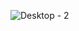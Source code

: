 ![Desktop - 2](https://user-images.githubusercontent.com/103138581/207022309-dda7707c-7269-4aaa-aaec-010c20cff823.png)





<!-- aller = new Wall("chelour-wall"){{
            requirements(Category.defense, with(Items.copper, 65));
            health = 80;
            size = 3;
            researchCostMultiplier = 0.1f;
            envDisabled |= Env.scorching;
        }};

        missile = new Wall("missile"){{
            requirements(Category.defense, with(XItems.iron, 100));
            health = 500;
            size = 4;
            inEditor = false;
            placeableOn = false;
            placeablePlayer = false;
            envDisabled |= Env.scorching;
        }};

        hugeMissile = new Wall("hugeMissile"){{
            requirements(Category.defense, with(XItems.flydradium, 50));
            health = 1300;
            size = 8;
            inEditor = false;
            placeableOn = false;
            placeablePlayer = false;
            envDisabled |= Env.scorching;
        }};

        simple = new ItemTurret("simple"){{
            requirements(Category.turret, with(Items.copper, 35));
            ammo(
                Items.copper,  new BasicBulletType(2.5f, 9){{
                    width = 7f;
                    height = 9f;
                    lifetime = 60f;
                    ammoMultiplier = 2;
                    shootEffect = Fx.massiveExplosion;
                }},
                Items.graphite, new BasicBulletType(3.5f, 18){{
                    width = 9f;
                    height = 12f;
                    reloadMultiplier = 0.6f;
                    ammoMultiplier = 4;
                    lifetime = 60f;
                    shootEffect = Fx.scatheExplosion;
                }},
                Items.silicon, new BasicBulletType(3f, 12){{
                    width = 7f;
                    height = 9f;
                    homingPower = 0.1f;
                    reloadMultiplier = 1.5f;
                    ammoMultiplier = 5;
                    lifetime = 60f;
                    shootEffect = Fx.scatheLight;
                }}
            );

            shoot = new ShootAlternate(3.5f);

            shootY = 3f;
            reload = 20f;
            range = 110;
            shootCone = 15f;
            ammoUseEffect = Fx.casing1;
            health = 250;
            inaccuracy = 2f;
            rotateSpeed = 10f;
            coolant = consumeCoolant(0.1f);
            researchCostMultiplier = 0.05f;
            envDisabled |= Env.scorching;

            limitRange();
        }}; -->
